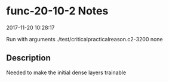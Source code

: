 # func-20-10-2 Notes

2017-11-20 10:28:17

Run with arguments ./test/criticalpracticalreason.c2-3200 none

## Description

Needed to make the initial dense layers trainable
